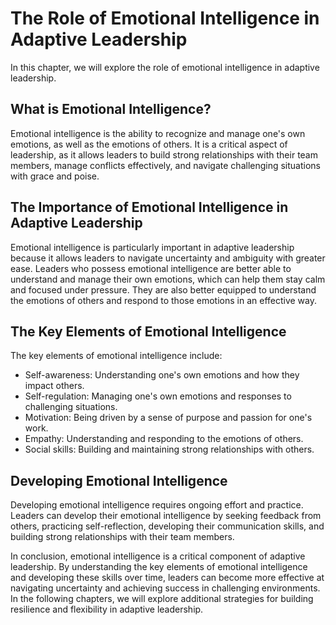 # The Role of Emotional Intelligence in Adaptive Leadership

In this chapter, we will explore the role of emotional intelligence in adaptive leadership.

What is Emotional Intelligence?
-------------------------------

Emotional intelligence is the ability to recognize and manage one's own emotions, as well as the emotions of others. It is a critical aspect of leadership, as it allows leaders to build strong relationships with their team members, manage conflicts effectively, and navigate challenging situations with grace and poise.

The Importance of Emotional Intelligence in Adaptive Leadership
---------------------------------------------------------------

Emotional intelligence is particularly important in adaptive leadership because it allows leaders to navigate uncertainty and ambiguity with greater ease. Leaders who possess emotional intelligence are better able to understand and manage their own emotions, which can help them stay calm and focused under pressure. They are also better equipped to understand the emotions of others and respond to those emotions in an effective way.

The Key Elements of Emotional Intelligence
------------------------------------------

The key elements of emotional intelligence include:

* Self-awareness: Understanding one's own emotions and how they impact others.
* Self-regulation: Managing one's own emotions and responses to challenging situations.
* Motivation: Being driven by a sense of purpose and passion for one's work.
* Empathy: Understanding and responding to the emotions of others.
* Social skills: Building and maintaining strong relationships with others.

Developing Emotional Intelligence
---------------------------------

Developing emotional intelligence requires ongoing effort and practice. Leaders can develop their emotional intelligence by seeking feedback from others, practicing self-reflection, developing their communication skills, and building strong relationships with their team members.

In conclusion, emotional intelligence is a critical component of adaptive leadership. By understanding the key elements of emotional intelligence and developing these skills over time, leaders can become more effective at navigating uncertainty and achieving success in challenging environments. In the following chapters, we will explore additional strategies for building resilience and flexibility in adaptive leadership.
